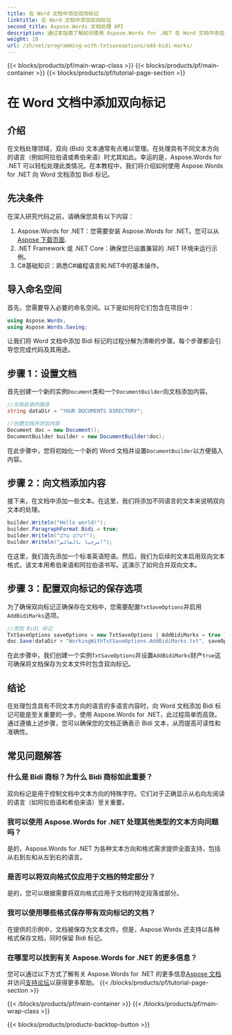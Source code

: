 ```yaml
---
title: 在 Word 文档中添加双向标记
linktitle: 在 Word 文档中添加双向标记
second_title: Aspose.Words 文档处理 API
description: 通过本指南了解如何使用 Aspose.Words for .NET 在 Word 文档中添加双向 (Bidi) 标记。确保多语言内容的文本方向正确。
weight: 10
url: /zh/net/programming-with-txtsaveoptions/add-bidi-marks/
---
```


{{< blocks/products/pf/main-wrap-class >}}
{{< blocks/products/pf/main-container >}}
{{< blocks/products/pf/tutorial-page-section >}}

# 在 Word 文档中添加双向标记

## 介绍

在文档处理领域，双向 (Bidi) 文本通常有点难以管理。在处理具有不同文本方向的语言（例如阿拉伯语或希伯来语）时尤其如此。幸运的是，Aspose.Words for .NET 可以轻松处理此类情况。在本教程中，我们将介绍如何使用 Aspose.Words for .NET 向 Word 文档添加 Bidi 标记。

## 先决条件

在深入研究代码之前，请确保您具有以下内容：

1. Aspose.Words for .NET：您需要安装 Aspose.Words for .NET。您可以从[Aspose 下载页面](https://releases.aspose.com/words/net/).
2. .NET Framework 或 .NET Core：确保您已设置兼容的 .NET 环境来运行示例。
3. C#基础知识：熟悉C#编程语言和.NET中的基本操作。

## 导入命名空间

首先，您需要导入必要的命名空间。以下是如何将它们包含在项目中：

```csharp
using Aspose.Words;
using Aspose.Words.Saving;
```

让我们将 Word 文档中添加 Bidi 标记的过程分解为清晰的步骤。每个步骤都会引导您完成代码及其用途。

## 步骤 1：设置文档

首先创建一个新的实例`Document`类和一个`DocumentBuilder`向文档添加内容。

```csharp
//文档目录的路径
string dataDir = "YOUR DOCUMENTS DIRECTORY";

//创建文档并添加内容
Document doc = new Document();
DocumentBuilder builder = new DocumentBuilder(doc);
```

在此步骤中，您将初始化一个新的 Word 文档并设置`DocumentBuilder`以方便插入内容。

## 步骤 2：向文档添加内容

接下来，在文档中添加一些文本。在这里，我们将添加不同语言的文本来说明双向文本的处理。

```csharp
builder.Writeln("Hello world!");
builder.ParagraphFormat.Bidi = true;
builder.Writeln("שלום עולם!");
builder.Writeln("مرحبا بالعالم!");
```

在这里，我们首先添加一个标准英语短语。然后，我们为后续的文本启用双向文本格式，该文本用希伯来语和阿拉伯语书写。这演示了如何合并双向文本。

## 步骤 3：配置双向标记的保存选项

为了确保双向标记正确保存在文档中，您需要配置`TxtSaveOptions`并启用`AddBidiMarks`选项。

```csharp
//添加 Bidi 标记
TxtSaveOptions saveOptions = new TxtSaveOptions { AddBidiMarks = true };
doc.Save(dataDir + "WorkingWithTxtSaveOptions.AddBidiMarks.txt", saveOptions);
```

在此步骤中，我们创建一个实例`TxtSaveOptions`并设置`AddBidiMarks`财产`true`这可确保将文档保存为文本文件时包含双向标记。

## 结论

在处理包含具有不同文本方向的语言的多语言内容时，向 Word 文档添加 Bidi 标记可能是至关重要的一步。使用 Aspose.Words for .NET，此过程简单而高效。通过遵循上述步骤，您可以确保您的文档正确表示 Bidi 文本，从而提高可读性和准确性。

## 常见问题解答

### 什么是 Bidi 商标？为什么 Bidi 商标如此重要？
双向标记是用于控制文档中文本方向的特殊字符。它们对于正确显示从右向左阅读的语言（如阿拉伯语和希伯来语）至关重要。

### 我可以使用 Aspose.Words for .NET 处理其他类型的文本方向问题吗？
是的，Aspose.Words for .NET 为各种文本方向和格式需求提供全面支持，包括从右到左和从左到右的语言。

### 是否可以将双向格式仅应用于文档的特定部分？
是的，您可以根据需要将双向格式应用于文档的特定段落或部分。

### 我可以使用哪些格式保存带有双向标记的文档？
在提供的示例中，文档被保存为文本文件。但是，Aspose.Words 还支持以各种格式保存文档，同时保留 Bidi 标记。

### 在哪里可以找到有关 Aspose.Words for .NET 的更多信息？
您可以通过以下方式了解有关 Aspose.Words for .NET 的更多信息[Aspose 文档](https://reference.aspose.com/words/net/)并访问[支持论坛](https://forum.aspose.com/c/words/8)以获得更多帮助。
{{< /blocks/products/pf/tutorial-page-section >}}

{{< /blocks/products/pf/main-container >}}
{{< /blocks/products/pf/main-wrap-class >}}

{{< blocks/products/products-backtop-button >}}
